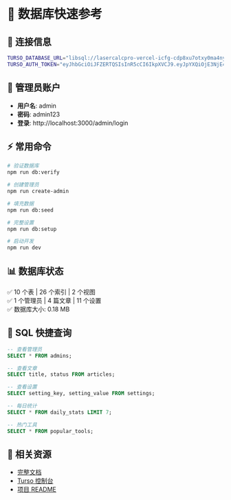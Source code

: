 # 🚀 数据库快速参考

## 📌 连接信息

```bash
TURSO_DATABASE_URL="libsql://lasercalcpro-vercel-icfg-cdp8xu7otxy0ma4nyltz6age.aws-us-east-1.turso.io"
TURSO_AUTH_TOKEN="eyJhbGciOiJFZERTQSIsInR5cCI6IkpXVCJ9.eyJpYXQiOjE3NjE4MDQzNjEsImlkIjoiZGMyYTA4MjEtM2RkNS00N2Y4LTg0OTAtOWU1YThiMDI0NTI3IiwicmlkIjoiMWJkZmFiZTgtZjQ0Yy00NzA4LTlhMjMtNmE5YWY4MGMyYzQwIn0.wDtkkfo9W3w56y2aU5NCtT6hGDLgZOFGexy3hNk2i9jwh2bXKLjLseMk35YM5mDb-rNolV8r-AB7pUvfNTlxDQ"
```

## 🔐 管理员账户

- **用户名**: admin
- **密码**: admin123
- **登录**: http://localhost:3000/admin/login

## ⚡ 常用命令

```bash
# 验证数据库
npm run db:verify

# 创建管理员
npm run create-admin

# 填充数据
npm run db:seed

# 完整设置
npm run db:setup

# 启动开发
npm run dev
```

## 📊 数据库状态

✅ 10 个表 | 26 个索引 | 2 个视图  
✅ 1 个管理员 | 4 篇文章 | 11 个设置  
✅ 数据库大小: 0.18 MB

## 📝 SQL 快捷查询

```sql
-- 查看管理员
SELECT * FROM admins;

-- 查看文章
SELECT title, status FROM articles;

-- 查看设置
SELECT setting_key, setting_value FROM settings;

-- 每日统计
SELECT * FROM daily_stats LIMIT 7;

-- 热门工具
SELECT * FROM popular_tools;
```

## 🔗 相关资源

- [完整文档](./DATABASE_SETUP_COMPLETE.md)
- [Turso 控制台](https://turso.tech/app)
- [项目 README](./README.md)




